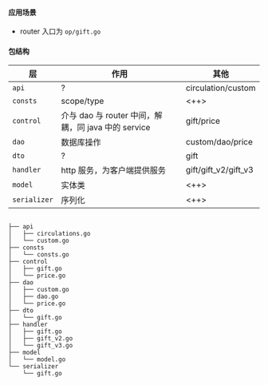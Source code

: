 #### 应用场景

- router 入口为 `op/gift.go`

#### 包结构

| 层           | 作用                                                | 其他                 |
| ------------ | --------------------------------------------------- | -------------------- |
| `api`        | ?                                                   | circulation/custom   |
| `consts`     | scope/type                                          | <++>                 |
| `control`    | 介与 dao 与 router 中间，解耦，同 java 中的 service | gift/price           |
| `dao`        | 数据库操作                                          | custom/dao/price     |
| `dto`        | ?                                                   | gift                 |
| `handler`    | http 服务，为客户端提供服务                         | gift/gift_v2/gift_v3 |
| `model`      | 实体类                                              | <++>                 |
| `serializer` | 序列化                                              | <++>                 |

```shell

├── api
│   ├── circulations.go
│   └── custom.go
├── consts
│   └── consts.go
├── control
│   ├── gift.go
│   └── price.go
├── dao
│   ├── custom.go
│   ├── dao.go
│   └── price.go
├── dto
│   └── gift.go
├── handler
│   ├── gift.go
│   ├── gift_v2.go
│   └── gift_v3.go
├── model
│   └── model.go
└── serializer
    └── gift.go

```
